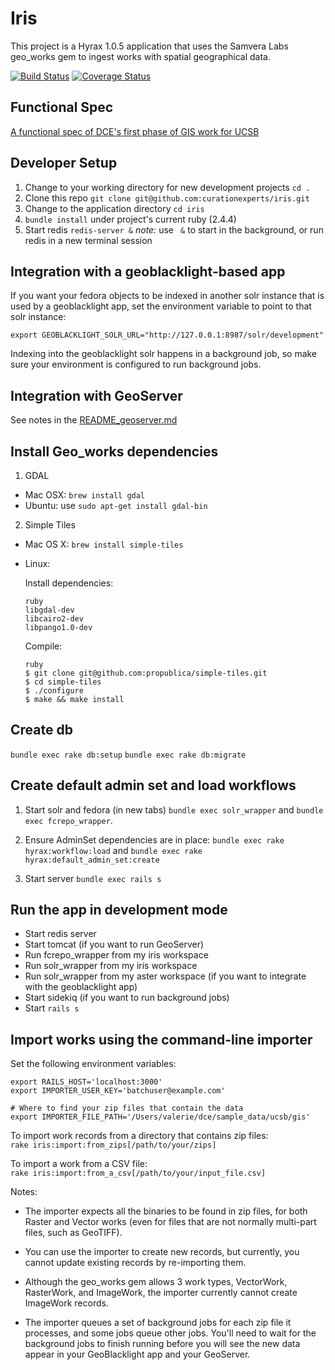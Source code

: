 # Iris

This project is a Hyrax 1.0.5 application that uses the Samvera Labs geo_works gem to ingest works with spatial geographical data.

<p><a href="https://travis-ci.org/curationexperts/iris"><img src="https://travis-ci.org/curationexperts/iris.svg?branch=master" alt="Build Status"></a>
<a href='https://coveralls.io/github/curationexperts/iris?branch=master'><img src='https://coveralls.io/repos/github/curationexperts/iris/badge.svg?branch=master' alt='Coverage Status' /></a>

</p>

## Functional Spec
[A functional spec of DCE's first phase of GIS work for UCSB](doc/ucsb_gis_functional_spec.md)

## Developer Setup

1. Change to your working directory for new development projects
   `cd .`
1. Clone this repo
   `git clone git@github.com:curationexperts/iris.git`
1. Change to the application directory
   `cd iris`
1. `bundle install` under project's current ruby (2.4.4)
1. Start redis
   `redis-server &`
   *note:* use ` &` to start in the background, or run redis in a new terminal
   session

## Integration with a geoblacklight-based app

If you want your fedora objects to be indexed in another solr instance that is used by a geoblacklight app, set the environment variable to point to that solr instance:

`export GEOBLACKLIGHT_SOLR_URL="http://127.0.0.1:8987/solr/development"`

Indexing into the geoblacklight solr happens in a background job, so make sure your environment is configured to run background jobs.

## Integration with GeoServer

See notes in the [README_geoserver.md](README_geoserver.md)

## Install Geo_works dependencies

1. GDAL

- Mac OSX: `brew install gdal`
- Ubuntu: use `sudo apt-get install gdal-bin`


2. Simple Tiles

- Mac OS X: `brew install simple-tiles`

- Linux:

    Install dependencies:

    ```
    ruby
    libgdal-dev
    libcairo2-dev
    libpango1.0-dev
    ```

    Compile:

    ```
    ruby
    $ git clone git@github.com:propublica/simple-tiles.git
    $ cd simple-tiles
    $ ./configure
    $ make && make install
    ```

## Create db

`bundle exec rake db:setup`
`bundle exec rake db:migrate`

## Create default admin set and load workflows

1. Start solr and fedora (in new tabs) `bundle exec solr_wrapper` and `bundle exec fcrepo_wrapper`.

2. Ensure AdminSet dependencies are in place: `bundle exec rake hyrax:workflow:load` and  `bundle exec rake hyrax:default_admin_set:create`

3. Start server `bundle exec rails s`

## Run the app in development mode

* Start redis server
* Start tomcat (if you want to run GeoServer)
* Run fcrepo_wrapper from my iris workspace
* Run solr_wrapper from my iris workspace
* Run solr_wrapper from my aster workspace (if you want to integrate with the geoblacklight app)
* Start sidekiq (if you want to run background jobs)
* Start `rails s`

## Import works using the command-line importer

Set the following environment variables:

```
export RAILS_HOST='localhost:3000'
export IMPORTER_USER_KEY='batchuser@example.com'

# Where to find your zip files that contain the data
export IMPORTER_FILE_PATH='/Users/valerie/dce/sample_data/ucsb/gis'
```

To import work records from a directory that contains zip files:   
`rake iris:import:from_zips[/path/to/your/zips]`

To import a work from a CSV file:  
`rake iris:import:from_a_csv[/path/to/your/input_file.csv]`

Notes:

* The importer expects all the binaries to be found in zip files, for both Raster and Vector works (even for files that are not normally multi-part files, such as GeoTIFF).

* You can use the importer to create new records, but currently, you cannot update existing records by re-importing them.

* Although the geo_works gem allows 3 work types, VectorWork, RasterWork, and ImageWork, the importer currently cannot create ImageWork records.

* The importer queues a set of background jobs for each zip file it processes, and some jobs queue other jobs.  You'll need to wait for the background jobs to finish running before you will see the new data appear in your GeoBlacklight app and your GeoServer.

